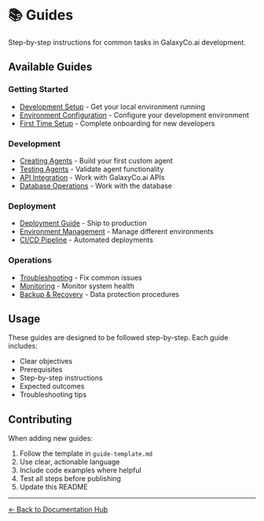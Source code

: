 # 📚 Guides

Step-by-step instructions for common tasks in GalaxyCo.ai development.

## Available Guides

### Getting Started
- [Development Setup](development-setup.md) - Get your local environment running
- [Environment Configuration](environment-configuration.md) - Configure your development environment
- [First Time Setup](first-time-setup.md) - Complete onboarding for new developers

### Development
- [Creating Agents](creating-agents.md) - Build your first custom agent
- [Testing Agents](testing-agents.md) - Validate agent functionality
- [API Integration](api-integration.md) - Work with GalaxyCo.ai APIs
- [Database Operations](database-operations.md) - Work with the database

### Deployment
- [Deployment Guide](deployment.md) - Ship to production
- [Environment Management](environment-management.md) - Manage different environments
- [CI/CD Pipeline](ci-cd-pipeline.md) - Automated deployments

### Operations
- [Troubleshooting](troubleshooting.md) - Fix common issues
- [Monitoring](monitoring.md) - Monitor system health
- [Backup & Recovery](backup-recovery.md) - Data protection procedures

## Usage

These guides are designed to be followed step-by-step. Each guide includes:
- Clear objectives
- Prerequisites
- Step-by-step instructions
- Expected outcomes
- Troubleshooting tips

## Contributing

When adding new guides:
1. Follow the template in `guide-template.md`
2. Use clear, actionable language
3. Include code examples where helpful
4. Test all steps before publishing
5. Update this README

---
[← Back to Documentation Hub](../README.md)
